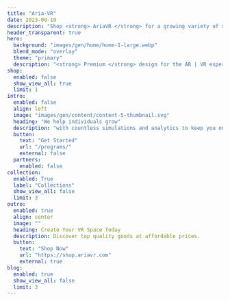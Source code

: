 ```yaml
---
title: "Aria·VR"
date: 2023-09-10
description: "Shop <strong> AriaVR </strong> for a growing variety of styles and items designed for home and business VR spaces. Find inspiration for creating the best VR space in your home or business. Discover great value with premium, yet affordable items."
header_transparent: true
hero:
  background: "images/gen/home/home-1-large.webp"
  blend_mode: "overlay"
  theme: "primary"
  description: "<strong> Premium </strong> design for the AR | VR experience."
shop:
  enabled: false
  show_view_all: true
  limit: 1
intro:
  enabled: false
  align: left
  image: "images/gen/content/content-5-thumbnail.svg"
  heading: "We help individuals grow"
  description: "with countless simulations and analytics to keep you on track."
  button:
    text: "Get Started"
    url: "/programs/"
    external: false
  partners:
    enabled: false
collection:
  enabled: True
  label: "Collections"
  show_view_all: false
  limit: 3
outro:
  enabled: true
  align: center
  image: ""
  heading: Create Your VR Space Today
  description: Discover top quality goods at affordable prices.
  button:
    text: "Shop Now"
    url: "https://shop.ariavr.com"
    external: true
blog:
  enabled: true
  show_view_all: false
  limit: 3
---
```

